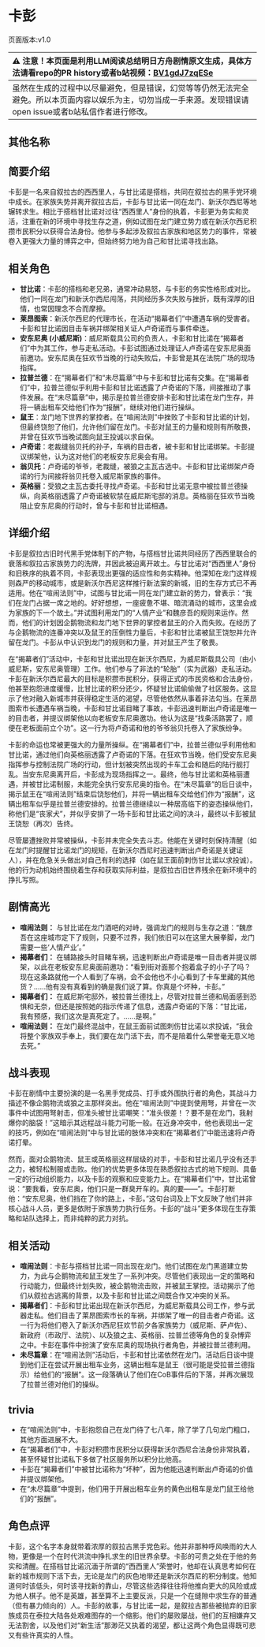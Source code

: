 # 卡彭
页面版本:v1.0
 

| :warning: 注意！本页面是利用LLM阅读总结明日方舟剧情原文生成，具体方法请看repo的PR history或者b站视频：[BV1gdJ7zqESe](https://www.bilibili.com/video/BV1gdJ7zqESe/)         |
|:----------------------------|
| 虽然在生成的过程中以尽量避免，但是错误，幻觉等等仍然无法完全避免。所以本页面内容以娱乐为主，切勿当成一手来源。发现错误请open issue或者b站私信作者进行修改。|



## 其他名称

## 简要介绍
卡彭是一名来自叙拉古的西西里人，与甘比诺是搭档，共同在叙拉古的黑手党环境中成长。在家族失势并离开叙拉古后，卡彭与甘比诺一同在龙门、新沃尔西尼等地辗转求生。相比于搭档甘比诺对过往“西西里人”身份的执着，卡彭更为务实和灵活，注重在新的环境中寻找生存之道，例如试图在龙门建立势力或在新沃尔西尼积攒市民积分以获得合法身份。他参与多起涉及叙拉古家族和地区势力的事件，常被卷入更强大力量的博弈之中，但始终努力地为自己和甘比诺寻找出路。
## 相关角色
-   **甘比诺**：卡彭的搭档和老兄弟，通常冲动易怒，与卡彭的务实性格形成对比。他们一同在龙门和新沃尔西尼闯荡，共同经历多次失败与挫折，既有深厚的旧情，也常因理念不合而摩擦。
-   **莱昂图索**：新沃尔西尼的代理市长，在活动“揭幕者们”中遭遇车祸的受害者。卡彭和甘比诺因目击车祸并绑架相关证人卢奇诺而与事件牵连。
-   **安东尼奥 (小威尼斯)**：威尼斯载具公司的负责人，卡彭和甘比诺在“揭幕者们”中为其工作，参与走私活动。卡彭试图通过处理证人卢奇诺在安东尼奥面前邀功。安东尼奥在狂欢节当晚的行动失败后，卡彭曾是其在法院广场的现场指挥。
-   **拉普兰德**：在“揭幕者们”和“未尽篇章”中与卡彭和甘比诺有交集。在“揭幕者们”中，拉普兰德似乎利用卡彭和甘比诺透露了卢奇诺的下落，间接推动了事件发展。在“未尽篇章”中，揭示是拉普兰德安排卡彭和甘比诺在龙门生存，并将一辆出租车交给他们作为“报酬”，继续对他们进行操纵。
-   **鼠王**：龙门地下世界的掌控者。在“喧闹法则”中挫败了卡彭和甘比诺的计划，但最终饶恕了他们，允许他们留在龙门。卡彭对鼠王的力量和规则有所敬畏，并曾在狂欢节当晚试图向鼠王投诚以求自保。
-   **卢奇诺**：老裁缝翁贝托的孙子，车祸的目击者，被卡彭和甘比诺绑架。卡彭提议绑架他，认为这对他们的老板安东尼奥会有用。
-   **翁贝托**：卢奇诺的爷爷，老裁缝，被狼之主瓦古选中。卡彭和甘比诺绑架卢奇诺的行为间接将翁贝托卷入威尼斯家族的事件。
-   **英格丽**：受狼之主瓦古委托寻找卢奇诺。卡彭和甘比诺无意中被拉普兰德操纵，向英格丽透露了卢奇诺被软禁在威尼斯宅邸的消息。英格丽在狂欢节当晚阻止安东尼奥的行动时，曾与卡彭和甘比诺相遇。
## 详细介绍
卡彭是叙拉古旧时代黑手党体制下的产物，与搭档甘比诺共同经历了西西里联合的衰落和叙拉古家族势力的洗牌，并因此被迫离开故土。与甘比诺对“西西里人”身份和旧秩序的执着不同，卡彭表现出更强的适应性和务实精神。他深知在龙门这样规则森严的移动城市，或是新沃尔西尼这样推行新法案的新城，旧的生存方式已不再适用。他在“喧闹法则”中，试图与甘比诺一同在龙门建立新的势力，曾表示：“我们在龙门占据一席之地的。好好想想，一座疲惫不堪、暗流涌动的城市，这里会成为家族的下一个故土。”并试图利用龙门的“人情产业”和魏彦吾的规则来运作。然而，他们的计划因企鹅物流和龙门地下世界的掌控者鼠王的介入而失败。在经历了与企鹅物流的连番冲突以及鼠王的压倒性力量后，卡彭和甘比诺被鼠王饶恕并允许留在龙门。卡彭从中认识到龙门的规则和力量，并对鼠王产生了敬畏。

在“揭幕者们”活动中，卡彭和甘比诺出现在新沃尔西尼，为威尼斯载具公司（由小威尼斯，安东尼奥管理）工作。他们参与了非法的“轮胎”（实为武器）走私活动。卡彭在新沃尔西尼最大的目标是积攒市民积分，获得正式的市民资格和合法身份，他甚至抱怨进度缓慢，比甘比诺的积分还少，怀疑甘比诺偷偷做了社区服务。这显示了他对融入新城市并获得稳定生活的渴望，尽管他依然从事着非法勾当。在莱昂图索市长遭遇车祸当晚，卡彭和甘比诺目睹了事故，卡彭迅速判断出卢奇诺是唯一的目击者，并提议绑架他以向老板安东尼奥邀功。他认为这是“找条活路罢了，顺便在老板面前立个功”。这一行为将卢奇诺和他的爷爷翁贝托卷入了家族纷争。

卡彭的命运也常被更强大的力量所操纵。在“揭幕者们”中，拉普兰德似乎利用他和甘比诺，通过他们向英格丽透露了卢奇诺的下落。在狂欢节当晚，他们受安东尼奥指挥参与控制法院广场的行动，但计划被突然出现的卡车工会和随后的陆行舰打乱。当安东尼奥离开后，卡彭成为现场指挥之一。最终，他与甘比诺和英格丽遭遇，并被甘比诺制服，未能完全执行安东尼奥的指令。在“未尽篇章”的后日谈中，揭示鼠王在“喧闹法则”结束后饶恕他们，并将一辆出租车交给他们作为“报酬”，这辆出租车似乎是拉普兰德安排的。拉普兰德继续以一种居高临下的姿态操纵他们，称他们是“丧家犬”，并似乎安排了一场卡彭和甘比诺之间的决斗，最终以卡彭被鼠王饶恕（再次）告终。

尽管屡遭挫败并常被操纵，卡彭并未完全失去斗志。他能在关键时刻保持清醒（如在龙门时提醒甘比诺龙门的规矩，在新沃尔西尼时迅速判断出卢奇诺是关键证人），并在危急关头做出对自己有利的选择（如在鼠王面前刺伤甘比诺以求投诚）。他的行为动机始终围绕着生存和获取实际利益，是叙拉古旧世界残余在新环境中的挣扎写照。
## 剧情高光
*   **喧闹法则：** 与甘比诺在龙门酒吧的对峙，强调龙门的规则与生存之道：“魏彦吾在这座城市定下了规则，只要不过界，我们依旧可以在这里大展拳脚，龙门需要一些‘人情产业’。”
*   **揭幕者们：** 在辅路接头时目睹车祸，迅速判断出卢奇诺是唯一目击者并提议绑架，以此在老板安东尼奥面前邀功：“看到街对面那个抱着盒子的小子了吗？现在这条路就他一个人看到了车祸，会不会他也不小心看到了卡车里藏的其他货？……他有没有真看到的确是我们说了算。你真是个坏种，卡彭。”
*   **揭幕者们：** 在威尼斯宅邸外，被拉普兰德找上，尽管对拉普兰德和局面感到恐惧和无奈，但还是按照她的指示传递了信息，透露卢奇诺的下落：“甘比诺，我有预感，我们这次是真死定了。……是啊。”
*   **喧闹法则：** 在龙门最终混战中，在鼠王面前试图刺伤甘比诺以求投诚，“我会将整个家族双手奉上，我们要在龙门活下去，而不是陪着什么荣誉毫无意义地去死。”
## 战斗表现
卡彭在剧情中主要扮演的是一名黑手党成员、打手或外围执行者的角色，其战斗力描述不像企鹅物流或狼之主那样突出。他在“喧闹法则”中提到使用弩，并曾在一次事件中试图用弩射击，但准头被甘比诺嘲笑：“准头很差！？要不是在龙门，我射爆你的脑袋！”这暗示其远程战斗能力可能一般。在近身冲突中，他也表现出一定的技巧，例如在“喧闹法则”中与甘比诺的肢体冲突和在“揭幕者们”中能迅速将卢奇诺打晕。

然而，面对企鹅物流、鼠王或英格丽这样层级的对手，卡彭和甘比诺几乎没有还手之力，被轻松制服或击败。他们的优势更多体现在熟悉叙拉古式的地下规则、具备一定的行动组织能力，以及卡彭的观察和应变能力上。在“揭幕者们”中，甘比诺曾说：“要我看，安东尼奥，他们只是一群臭开车的。真的要——”。卡彭打断他：“安东尼奥，他们挡在了你的路上，卡彭。”这句台词及上下文反映了他们并非核心战斗人员，更多是依附于家族势力执行任务。卡彭的“战斗”更多体现在生存策略和站队选择上，而非纯粹的武力对抗。
## 相关活动
-   **喧闹法则**：卡彭与搭档甘比诺一同出现在龙门。他们试图在龙门黑道建立势力，为此与企鹅物流和鼠王发生了一系列冲突。尽管他们表现出一定的策略和行动能力，但最终计划失败，被企鹅物流击败，并被鼠王掌控。活动揭示了他们从叙拉古逃离的背景，以及卡彭和甘比诺之间既合作又冲突的关系。
-   **揭幕者们**：卡彭和甘比诺出现在新沃尔西尼，为威尼斯载具公司工作，参与武器走私。他们目击了莱昂图索市长的车祸，并绑架了唯一的目击者卢奇诺。这一行为将他们卷入了新沃尔西尼狂欢节前夕各家族势力（威尼斯、萨卢佐）、新政府（市政厅、法院）、以及狼之主、英格丽、拉普兰德等角色的复杂博弈之中。卡彭在事件中扮演了安东尼奥的现场执行者角色，并被拉普兰德利用。
-   **未尽篇章**：在“喧闹法则”活动后，卡彭和甘比诺依然在龙门。活动后日谈中提到他们正在尝试开展出租车业务，这辆出租车是鼠王（很可能是受拉普兰德指示）给他们的“报酬”。这一段落确认了他们在CoB事件后的下落，并再次展现了拉普兰德对他们的操纵。
## trivia
*   在“喧闹法则”中，卡彭抱怨自己在龙门待了七八年，除了学了几句龙门粗口，其他方面进展不大。
*   在“揭幕者们”中，卡彭对积攒市民积分以获得新沃尔西尼合法身份非常执着，甚至怀疑甘比诺私下多做了社区服务所以积分比他高。
*   卡彭在“揭幕者们”中被甘比诺称为“坏种”，因为他能迅速判断出卢奇诺的价值并提议绑架他。
*   在“未尽篇章”中提到，他们用于开展出租车业务的黄色出租车是龙门鼠王给他们的“报酬”。
## 角色点评
卡彭，这个名字本身就带着浓厚的叙拉古黑手党色彩。他并非那种呼风唤雨的大人物，更像是一个在时代洪流中挣扎求生的旧世界余孽。卡彭的可贵之处在于他的务实和清醒。在搭档甘比诺沉湎于所谓的“西西里人”荣誉时，他却在认真思考如何在新的城市规则下活下去，无论是龙门的灰色地带还是新沃尔西尼的积分制度。他知道何时该低头，何时该寻找新的靠山，尽管这些选择往往将他推向更大的风险或成为他人棋子。他不是英雄，甚至算不上主要反派，只是一个在缝隙中求生存的普通（但有暴力倾向的）人。卡彭的故事，与甘比诺一起，是叙拉古那些被抛弃的旧家族成员在泰拉大陆各处艰难图存的一个缩影。他们的屡败屡战，他们的互相嫌弃又无法割舍，以及他们对“新生活”那渺茫又执着的渴望，都让这两个角色显得既可悲又有些许真实的人性。
